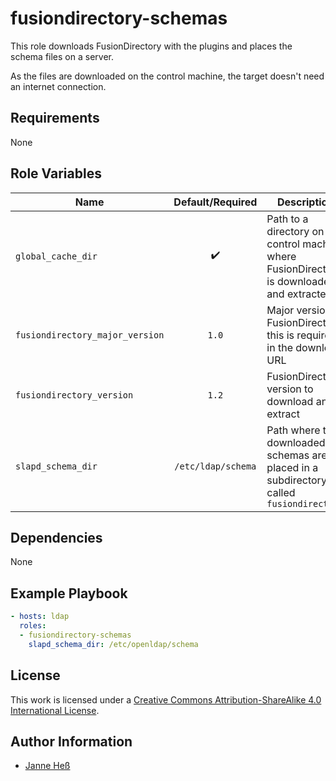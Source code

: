 # fusiondirectory-schemas

This role downloads FusionDirectory with the plugins and places the schema files on a server.

As the files are downloaded on the control machine, the target doesn't need an internet connection.

## Requirements

None

## Role Variables

| Name                            | Default/Required   | Description                                                                                     |
|---------------------------------|:------------------:|-------------------------------------------------------------------------------------------------|
| `global_cache_dir`              | :heavy_check_mark: | Path to a directory on the control machine where FusionDirectory is downloaded and extracted to |
| `fusiondirectory_major_version` | `1.0`              | Major version of FusionDirectory, this is required in the download URL                          |
| `fusiondirectory_version`       | `1.2`              | FusionDirectory version to download and extract                                                 |
| `slapd_schema_dir`              | `/etc/ldap/schema` | Path where the downloaded schemas are placed in a subdirectory called `fusiondirectory`         |

## Dependencies

None

## Example Playbook

```yml
- hosts: ldap
  roles:
  - fusiondirectory-schemas
    slapd_schema_dir: /etc/openldap/schema
```

## License

This work is licensed under a [Creative Commons Attribution-ShareAlike 4.0 International License](https://creativecommons.org/licenses/by-sa/4.0/).

## Author Information

- [Janne Heß](https://github.com/dasJ)
